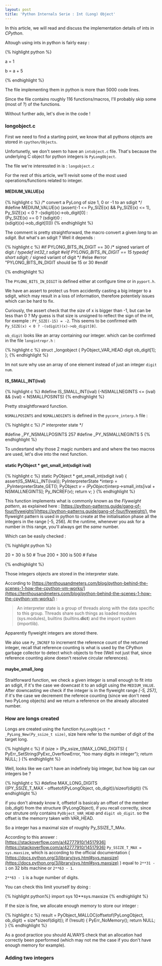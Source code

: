 ```yaml
---
layout: post
title: 'Python Internals Serie : Int (Long) Object'
---
```


In this article, we will read and discuss the implementation details of ints in _CPython_.

Altough using ints in python is fairly easy : 

{% highlight python %}

a = 1

b = a + 5

{% endhighlight %}

The file implementing them in python is more than 5000 code lines.

Since the file contains roughly 116 functions/macros, I'll probably skip some (most of ?) of the functions.
 
Without further ado, let's dive in the code !

### longobject.c

First we need to find a starting point, we know that all pythons objects are stored in `cpython/Objects`.

Unfortunetly, we don't seem to have an `intobject.c` file. That's because the underlying C object for python integers is `PyLongObject`.

The file we're interessted in is : `longobject.c`

For the rest of this article, we'll revisit some of the most used operations/functions related to integer.

#### MEDIUM_VALUE(x)

{% highlight c %}
/* convert a PyLong of size 1, 0 or -1 to an sdigit */
#define MEDIUM_VALUE(x) (assert(-1 <= Py_SIZE(x) && Py_SIZE(x) <= 1),   \
         Py_SIZE(x) < 0 ? -(sdigit)(x)->ob_digit[0] :   \
             (Py_SIZE(x) == 0 ? (sdigit)0 :                             \
              (sdigit)(x)->ob_digit[0]))
{% endhighlight %}

The comment is pretty straightforward, the macro convert a given _long_ to an _sdigit_. But what's an sdigit ? Well it depends : 

{% highlight c %}
#if PYLONG_BITS_IN_DIGIT == 30 /* signed variant of digit */
typedef int32_t sdigit
#elif PYLONG_BITS_IN_DIGIT == 15
typedef short sdigit; /* signed variant of digit */
#else
#error "PYLONG_BITS_IN_DIGIT should be 15 or 30
#endif

{% endhighlight %}

The `PYLONG_BITS_IN_DIGIT` is defined either at configure time or in `pyport.h`.

We have an assert to protect us from accidently casting a big integer to a sdigit, which may result in a loss of information, therefore potentiely issues which can be hard to fix.

Curiously, the assert check that the _size_ of x is bigger than -1, but can be less than 0 ? My guess is that size is unsigned to reflect the sign of the int, for exemple : `PY_SIZE(-15) = -2`.
This seems to be confirmed with `Py_SIZE(x) < 0 ? -(sdigit)(x)->ob_digit[0]`.

`ob_digit` looks like an array containing our integer. which can be confirmed in the file `longintrepr.h` : 

{% highlight c %}
struct _longobject {
    PyObject_VAR_HEAD
    digit ob_digit[1];
};
{% endhighlight %}

Im not sure why use an array of one element instead of just an integer `digit num`.


#### IS_SMALL_INT(ival)

{% highlight c %}
#define IS_SMALL_INT(ival) (-NSMALLNEGINTS <= (ival) && (ival) < NSMALLPOSINTS)
{% endhighlight %}

Pretty straightforward function.

`NSMALLPOSINTS` and `NSMALLNEGINTS` is defined in the `pycore_interp.h` file : 

{% highlight c %}
/* interpreter state */

#define _PY_NSMALLPOSINTS           257
#define _PY_NSMALLNEGINTS           5
{% endhighlight %}

To undesrtand why those 2 magic numbers and and where the two macros are used, let's dive into the next function.
	
#### static PyObject * get_small_int(sdigit ival)
{% highlight c %}
static PyObject *
get_small_int(sdigit ival)
{
    assert(IS_SMALL_INT(ival));
    PyInterpreterState *interp = _PyInterpreterState_GET();
    PyObject *v = (PyObject*)interp->small_ints[ival + NSMALLNEGINTS];
    Py_INCREF(v);
    return v;
}
{% endhighlight %}

This function implements what is commonly known as the _Flyweight pattern_, as explained here : [https://python-patterns.guide/gang-of-four/flyweight/](https://python-patterns.guide/gang-of-four/flyweight/), the flyweight pattern is used in python to create at the initialisation phase all the integers in the range [-5, 256]. At the runtime, whenever you ask for a number in this range, you'll always get the _same_ number.

Which can be easily checked : 

{% highlight python %}

20 + 30 is 50 # True
200 + 300 is 500 # False

{% endhighlight %}


Those integers objects are stored in the interpreter state.

According to [https://tenthousandmeters.com/blog/python-behind-the-scenes-1-how-the-cpython-vm-works/](https://tenthousandmeters.com/blog/python-behind-the-scenes-1-how-the-cpython-vm-works/) : 

> An interpreter state is a group of threads along with the data specific to this group. Threads share such things as loaded modules (sys.modules), builtins (builtins.__dict__) and the import system (importlib). 

Apparently flyweight integers are stored there.

We also use `Py_INCREF` to increment the reference count of the returned integer, recall that reference counting is what is used by the CPython garbage collector to detect which objects to free (Well not just that, since reference counting alone doesn't resolve circular references).

#### maybe_small_long

Straitforward function, we check a given integer is small enough to fit into an sdigit, if it's the case we downcast it to an sdigit using the `MEDIUM_VALUE`. After downcasting we check if the integer is in the flyweight range _[-5, 257]_, if it's the case we decrement the referece counting (since we don't need two PyLong objects) and we return a reference on the already allocated number.

### How are longs created

Longs are created using the function `PyLongObject * _PyLong_New(Py_ssize_t size)`, size here refer to the number of digit of the target long.

{% highlight c %}
if (size > (Py_ssize_t)MAX_LONG_DIGITS) {
	PyErr_SetString(PyExc_OverflowError,
					"too many digits in integer");
	return NULL;
}
{% endhighlight %}

Well, looks like we can't have an indefinely big integer, but how big can our integers be ? 

{% highlight c %}
#define MAX_LONG_DIGITS \
    ((PY_SSIZE_T_MAX - offsetof(PyLongObject, ob_digit))/sizeof(digit))
{% endhighlight %}

if you don't already know it, offsetof is basicaly an offset of the member (ob_digit) from the structure (PyLongObject), if you recall correctly, since our struture only contains `PyObject_VAR_HEAD` and 	`digit ob_digit`. so the offset is the memorry taken with VAR_HEAD.

So a integer has a maximal size of roughly Py_SSIZE_T_MAx.

According to this answer : [https://stackoverflow.com/a/42777910/14517936](https://stackoverflow.com/a/42777910/14517936) `Py_SSIZE_T_MAX = sys.maxsize`, which is according to the official documentation ( [https://docs.python.org/3/library/sys.html#sys.maxsize](https://docs.python.org/3/library/sys.html#sys.maxsize) ) equal to `2**31 - 1` on 32 bits machine or `2**63 - 1`.

`2**63 - 1` is a huge number of digits.

You can check this limit yourself by doing : 

{% highlight python%}
import sys
10**sys.maxsize
{% endhighlight %}

If the size is fine, we allocate enough memory to store our integer : 

{% highlight c %}
result = PyObject_MALLOC(offsetof(PyLongObject, ob_digit) +
						 size*sizeof(digit));
if (!result) {
	PyErr_NoMemory();
	return NULL;
}
{% endhighlight %}

As a good practice you should ALWAYS check that an allocation had correctly been pperformed (which may not me the case if you don't have enough memory for example).

### Adding two integers

